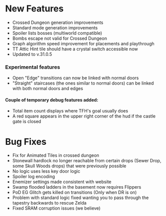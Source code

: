 # New Features

* Crossed Dungeon generation improvements
* Standard mode generation improvements
* Spoiler lists bosses (multiworld compatible)
* Bombs escape not valid for Crossed Dungeon
* Graph algorithm speed improvement for placements and playthrough
* TT Attic Hint tile should have a crystal switch accessible now
* Updated to v.31.0.5

### Experimental features

* Open "Edge" transitions can now be linked with normal doors
* "Straight" staircases (the ones similar to normal doors) can be linked with both normal doors and edges

#### Couple of temporary debug features added:

* Total item count displays where TFH's goal usually does
* A red square appears in the upper right corner of the hud if the castle gate is closed      

# Bug Fixes

* Fix for Animated Tiles in crossed dungeon
* Stonewall hardlock no longer reachable from certain drops (Sewer Drop, some Skull Woods drops) that were previously possible
* No logic uses less key door logic
* Spoiler log encoding
* Enemizer settings made consistent with website
* Swamp flooded ladders in the basement now requires Flippers
* PoD EG Glitch gets killed on transitions (Only when DR is on)
* Problem with standard logic fixed wanting you to pass through the tapestry backwards to rescue Zelda
* Fixed SRAM corruption issues (we believe)